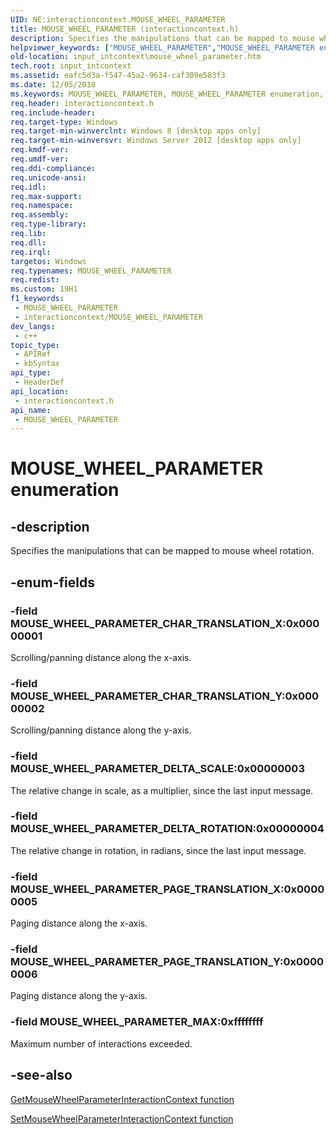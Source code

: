 ```yaml
---
UID: NE:interactioncontext.MOUSE_WHEEL_PARAMETER
title: MOUSE_WHEEL_PARAMETER (interactioncontext.h)
description: Specifies the manipulations that can be mapped to mouse wheel rotation.
helpviewer_keywords: ["MOUSE_WHEEL_PARAMETER","MOUSE_WHEEL_PARAMETER enumeration","MOUSE_WHEEL_PARAMETER_CHAR_TRANSLATION_X","MOUSE_WHEEL_PARAMETER_CHAR_TRANSLATION_Y","MOUSE_WHEEL_PARAMETER_DELTA_ROTATION","MOUSE_WHEEL_PARAMETER_DELTA_SCALE","MOUSE_WHEEL_PARAMETER_MAX","MOUSE_WHEEL_PARAMETER_PAGE_TRANSLATION_X","MOUSE_WHEEL_PARAMETER_PAGE_TRANSLATION_Y","input_intcontext.mouse_wheel_parameter","interactioncontext.mouse_wheel_parameter","interactioncontext/MOUSE_WHEEL_PARAMETER","interactioncontext/MOUSE_WHEEL_PARAMETER_CHAR_TRANSLATION_X","interactioncontext/MOUSE_WHEEL_PARAMETER_CHAR_TRANSLATION_Y","interactioncontext/MOUSE_WHEEL_PARAMETER_DELTA_ROTATION","interactioncontext/MOUSE_WHEEL_PARAMETER_DELTA_SCALE","interactioncontext/MOUSE_WHEEL_PARAMETER_MAX","interactioncontext/MOUSE_WHEEL_PARAMETER_PAGE_TRANSLATION_X","interactioncontext/MOUSE_WHEEL_PARAMETER_PAGE_TRANSLATION_Y"]
old-location: input_intcontext\mouse_wheel_parameter.htm
tech.root: input_intcontext
ms.assetid: eafc5d3a-f547-45a2-9634-caf309e583f3
ms.date: 12/05/2018
ms.keywords: MOUSE_WHEEL_PARAMETER, MOUSE_WHEEL_PARAMETER enumeration, MOUSE_WHEEL_PARAMETER_CHAR_TRANSLATION_X, MOUSE_WHEEL_PARAMETER_CHAR_TRANSLATION_Y, MOUSE_WHEEL_PARAMETER_DELTA_ROTATION, MOUSE_WHEEL_PARAMETER_DELTA_SCALE, MOUSE_WHEEL_PARAMETER_MAX, MOUSE_WHEEL_PARAMETER_PAGE_TRANSLATION_X, MOUSE_WHEEL_PARAMETER_PAGE_TRANSLATION_Y, input_intcontext.mouse_wheel_parameter, interactioncontext.mouse_wheel_parameter, interactioncontext/MOUSE_WHEEL_PARAMETER, interactioncontext/MOUSE_WHEEL_PARAMETER_CHAR_TRANSLATION_X, interactioncontext/MOUSE_WHEEL_PARAMETER_CHAR_TRANSLATION_Y, interactioncontext/MOUSE_WHEEL_PARAMETER_DELTA_ROTATION, interactioncontext/MOUSE_WHEEL_PARAMETER_DELTA_SCALE, interactioncontext/MOUSE_WHEEL_PARAMETER_MAX, interactioncontext/MOUSE_WHEEL_PARAMETER_PAGE_TRANSLATION_X, interactioncontext/MOUSE_WHEEL_PARAMETER_PAGE_TRANSLATION_Y
req.header: interactioncontext.h
req.include-header: 
req.target-type: Windows
req.target-min-winverclnt: Windows 8 [desktop apps only]
req.target-min-winversvr: Windows Server 2012 [desktop apps only]
req.kmdf-ver: 
req.umdf-ver: 
req.ddi-compliance: 
req.unicode-ansi: 
req.idl: 
req.max-support: 
req.namespace: 
req.assembly: 
req.type-library: 
req.lib: 
req.dll: 
req.irql: 
targetos: Windows
req.typenames: MOUSE_WHEEL_PARAMETER
req.redist: 
ms.custom: 19H1
f1_keywords:
 - MOUSE_WHEEL_PARAMETER
 - interactioncontext/MOUSE_WHEEL_PARAMETER
dev_langs:
 - c++
topic_type:
 - APIRef
 - kbSyntax
api_type:
 - HeaderDef
api_location:
 - interactioncontext.h
api_name:
 - MOUSE_WHEEL_PARAMETER
---
```


# MOUSE_WHEEL_PARAMETER enumeration


## -description

Specifies the manipulations that can be mapped to mouse wheel rotation.

## -enum-fields

### -field MOUSE_WHEEL_PARAMETER_CHAR_TRANSLATION_X:0x00000001

Scrolling/panning distance along the x-axis.

### -field MOUSE_WHEEL_PARAMETER_CHAR_TRANSLATION_Y:0x00000002

Scrolling/panning distance along the y-axis.

### -field MOUSE_WHEEL_PARAMETER_DELTA_SCALE:0x00000003

The relative change in scale, as a multiplier, since the last input message.

### -field MOUSE_WHEEL_PARAMETER_DELTA_ROTATION:0x00000004

The relative change in rotation, in radians, since the last input message.

### -field MOUSE_WHEEL_PARAMETER_PAGE_TRANSLATION_X:0x00000005

Paging distance along the x-axis.

### -field MOUSE_WHEEL_PARAMETER_PAGE_TRANSLATION_Y:0x00000006

Paging distance along the y-axis.

### -field MOUSE_WHEEL_PARAMETER_MAX:0xffffffff

Maximum number of interactions exceeded.

## -see-also

[GetMouseWheelParameterInteractionContext function](nf-interactioncontext-getmousewheelparameterinteractioncontext.md)







[SetMouseWheelParameterInteractionContext function](nf-interactioncontext-setmousewheelparameterinteractioncontext.md)
